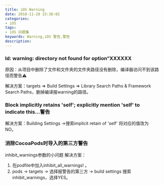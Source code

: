 ```yaml
---
title: iOS Warning
date: 2018-11-28 15:36:02
categories: 
- iOS
tags: 
- iOS 问题集
keywords: Warning,iOS 警告,警告
description:
---
```

### ld: warning: directory not found for option“XXXXXX
原因：从项目中删除了文件和文件夹的文件夹路径没有删除，编译器访问不到该路径而警告⚠️
<!-- more -->
解决方案：targets => Build Settings =>  Library Search Paths & Framework Search Paths，删掉编译报warning的路径。

### Block implicitly retains 'self'; explicitly mention 'self' to indicate this...警告
解决方案：Building Settings ->搜索implicit retain of 'self'
将对应的值改为NO。

### 消除CocoaPods时导入的第三方警告
inhibit_warnings参数的小问题
解决方案： 
1. 在podfile中加入inhibit_all_warnings! 。
2. pods -> targets -> 选择报警告的第三方 -> build settings 搜索inhibit_warnings，选择YES。
